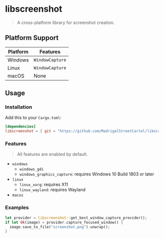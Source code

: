 # libscreenshot
> A cross-platform library for screenshot creation.

## Platform Support

| Platform | Features        |
| -------- | --------------- |
| Windows  | `WindowCapture` |
| Linux    | `WindowCapture` |
| macOS    | None            |

## Usage

### Installation 

Add this to your `Cargo.toml`:

```toml
[dependencies]
libscreenshot = { git = "https://github.com/MadrigalStreetCartel/libscreenshot" }
```

### Features
> All features are enabled by default.

- `windows`
  - `windows_gdi`
  - `windows_graphics_capture`: requires Windows 10 Build 1803 or later
- `linux`
  - `linux_xorg`: requires X11
  - `linux_wayland`: requires Wayland
- `macos`

### Examples

```rust
let provider = libscreenshot::get_best_window_capture_provider();
if let Ok(image) = provider.capture_focused_window() {
  image.save_to_file("screenshot.png").unwrap();
}
```